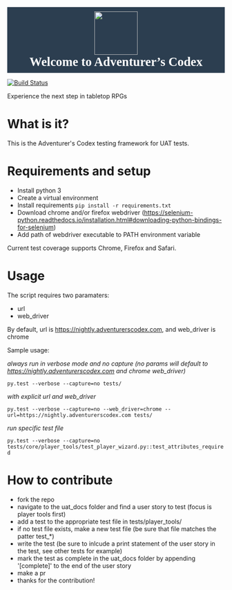 <div style="background-color:#2c3e50;">
<h1 style="text-align: center; margin-top: 0.0em; margin-bottom: 0.5em; padding-bottom:0.3em; font-size: 29px; font-family: HelveticaNeue-Bold; page-break-inside: avoid; page-break-after: avoid; color: rgb(51, 51, 51); font-style: normal; color:white;">
<center><img class="tl-email-image" data-id="455053" height="100" src="https://adventurerscodex.com/images/logo-full-circle.png" style="padding-top: 10px; width: 100px; max-width: 100px;" width="100" /></center>
Welcome to Adventurer&rsquo;s&nbsp;Codex</h1>
</div>

[![Build Status](https://travis-ci.org/adventurerscodex/uat.svg?branch=master)](https://travis-ci.org/adventurerscodex/uat)

Experience the next step in tabletop RPGs

What is it?
===========
This is the Adventurer's Codex testing framework for UAT tests.

Requirements and setup
======================

* Install python 3
* Create a virtual environment
* Install requirements `pip install -r requirements.txt`
* Download chrome and/or firefox webdriver (https://selenium-python.readthedocs.io/installation.html#downloading-python-bindings-for-selenium)
* Add path of webdriver executable to PATH environment variable

Current test coverage supports Chrome, Firefox and Safari.

Usage
=====

The script requires two paramaters:

* url
* web_driver

By default, url is https://nightly.adventurerscodex.com, and web_driver is chrome

Sample usage:

*always run in verbose mode and no capture (no params will default to https://nightly.adventurerscodex.com and chrome web_driver)*

`py.test --verbose --capture=no tests/`

*with explicit url and web_driver*

`py.test --verbose --capture=no --web_driver=chrome --url=https://nightly.adventurerscodex.com tests/`

*run specific test file*

`py.test --verbose --capture=no tests/core/player_tools/test_player_wizard.py::test_attributes_required`

How to contribute
=================

* fork the repo
* navigate to the uat_docs folder and find a user story to test (focus is player tools first)
* add a test to the appropriate test file in tests/player_tools/
* if no test file exists, make a new test file (be sure that file matches the patter test_*)
* write the test (be sure to inlcude a print statement of the user story in the test, see other tests for example)
* mark the test as complete in the uat_docs folder by appending '[complete]' to the end of the user story
* make a pr
* thanks for the contribution!
